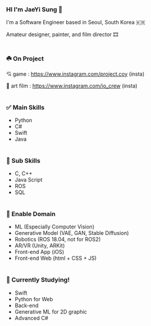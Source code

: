 ### HI I'm JaeYi Sung 🦋

I'm a Software Engineer based in Seoul, South Korea 🇰🇷

Amateur designer, painter, and film director 🎞️
<br/> <br/> 
### ☘️ On Project
💘 game : https://www.instagram.com/project.coy (insta)

🐋 art film : https://www.instagram.com/io_crew (insta)
<br/><br/> 

### ✅ Main Skills
- Python
- C#
- Swift
- Java
<br/><br/> 

### 🎯 Sub Skills
- C, C++
- Java Script
- ROS
- SQL
<br/><br/> 

### 🌝 Enable Domain
- ML (Especially Computer Vision)
- Generative Model (VAE, GAN, Stable Diffusion)
- Robotics (ROS 18.04, not for ROS2)
- AR/VR (Unity, ARKit)
- Front-end App (iOS)
- Front-end Web (html + CSS + JS)
<br/><br/> 

### 🚀 Currently Studying! 
- Swift
- Python for Web
- Back-end
- Generative ML for 2D graphic
- Advanced C#
<br/><br/> 

